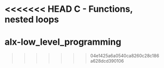 <<<<<<< HEAD
C - Functions, nested loops
=======
# alx-low_level_programming
>>>>>>> 04e1425a6a0540ca8260c28c186a628dcd390106
